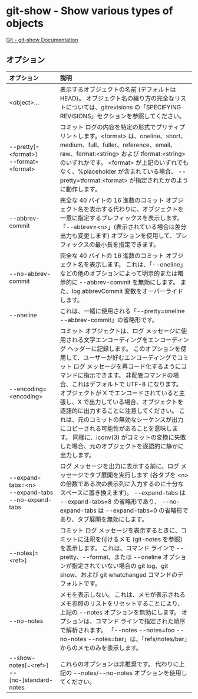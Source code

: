 # git-show - Show various types of objects

[Git - git-show Documentation](https://git-scm.com/docs/git-show)

## オプション

|オプション|説明|
|:--|:--|
|\<object>…​|表示するオブジェクトの名前 (デフォルトは HEAD)。 オブジェクト名の綴り方の完全なリストについては、gitrevisions の「SPECIFYING REVISIONS」セクションを参照してください。|
|--pretty[=\<format>]<br>--format=\<format>|コミット ログの内容を特定の形式でプリティプリントします。\<format> は、oneline、short、medium、full、fuller、reference、email、raw、format:\<string> および tformat:\<string> のいずれかです。 \<format> が上記のいずれでもなく、%placeholder が含まれている場合、 --pretty=tformat:\<format> が指定されたかのように動作します。|
|--abbrev-commit|完全な 40 バイトの 16 進数のコミット オブジェクト名を表示する代わりに、オブジェクトを一意に指定するプレフィックスを表示します。 「--abbrev=\<n>」(表示されている場合は差分出力も変更します) オプションを使用して、プレフィックスの最小長を指定できます。|
|--no-abbrev-commit|完全な 40 バイトの 16 進数のコミット オブジェクト名を表示します。 これは、「--oneline」などの他のオプションによって明示的または暗示的に --abbrev-commit を無効にします。 また、log.abbrevCommit 変数をオーバーライドします。|
|--oneline|これは、一緒に使用される「--pretty=oneline --abbrev-commit」の省略形です。|
|--encoding=\<encoding>|コミット オブジェクトは、ログ メッセージに使用される文字エンコーディングをエンコーディング ヘッダーに記録します。 このオプションを使用して、ユーザーが好むエンコーディングでコミット ログ メッセージを再コード化するようにコマンドに指示できます。 非配管コマンドの場合、これはデフォルトで UTF-8 になります。 オブジェクトが X でエンコードされていると主張し、X で出力している場合、オブジェクトを逐語的に出力することに注意してください。 これは、元のコミットの無効なシーケンスが出力にコピーされる可能性があることを意味します。 同様に、iconv(3) がコミットの変換に失敗した場合、元のオブジェクトを逐語的に静かに出力します。|
|--expand-tabs=\<n><br>--expand-tabs<br>--no-expand-tabs|ログ メッセージを出力に表示する前に、ログ メッセージでタブ展開を実行します (各タブを \<n> の倍数である次の表示列に入力するのに十分なスペースに置き換えます)。 --expand-tabs は --expand-tabs=8 の省略形であり、 --no-expand-tabs は --expand-tabs=0 の省略形であり、タブ展開を無効にします。|
|--notes[=\<ref>]|コミット ログ メッセージを表示するときに、コミットに注釈を付けるメモ (git-notes を参照) を表示します。 これは、コマンド ラインで --pretty、--format、または --oneline オプションが指定されていない場合の git log、git show、および git whatchanged コマンドのデフォルトです。|
|--no-notes|メモを表示しない。 これは、メモが表示されるメモ参照のリストをリセットすることにより、上記の --notes オプションを無効にします。 オプションは、コマンド ラインで指定された順序で解析されます。 「--notes --notes=foo --no-notes --notes=bar」は、「refs/notes/bar」からのメモのみを表示します。|
|--show-notes[=\<ref>]<br>--[no-]standard-notes|これらのオプションは非推奨です。 代わりに上記の --notes/--no-notes オプションを使用してください。|
